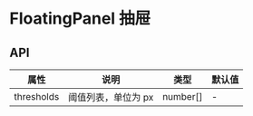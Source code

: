# FloatingPanel 抽屉

<code src="./demos/index.tsx"></code>

## API

| 属性       | 说明                | 类型      | 默认值 |
| ---------- | ------------------- | --------- | ------ |
| thresholds | 阈值列表，单位为 px | number\[] | -      |

